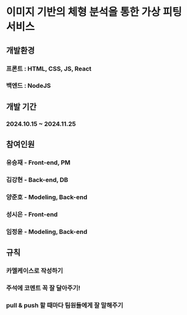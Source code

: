 # 이미지 기반의 체형 분석을 통한 가상 피팅 서비스

## 개발환경 
### 프론트 : HTML, CSS, JS, React
### 백엔드 : NodeJS 

## 개발 기간 
### 2024.10.15 ~ 2024.11.25

## 참여인원
### 유승재 - Front-end, PM
### 김강현 - Back-end, DB
### 양준호 - Modeling, Back-end
### 성시은 - Front-end
### 임정윤 - Modeling, Back-end

## 규칙
### 카멜케이스로 작성하기
### 주석에 코멘트 꼭 잘 달아주기!
### pull & push 할 때마다 팀원들에게 잘 말해주기
